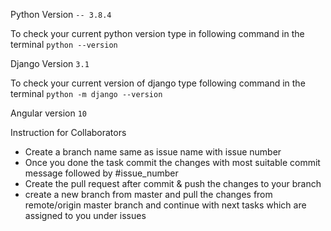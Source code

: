 Python Version ```-- 3.8.4```

To check your current python version type in following command in the terminal ```python --version```

Django Version ```3.1```

To check your current version of django type following command
in the terminal ```python -m django --version``` 

Angular version ```10```

Instruction for Collaborators 

*   Create a branch name same as issue name with issue number 
*   Once you done the task commit the changes with most suitable commit message followed by #issue_number 
*   Create the pull request after commit & push the changes to your branch 
*   create a new branch from master and pull the changes from remote/origin master branch and continue with next tasks which are assigned to you under issues   

